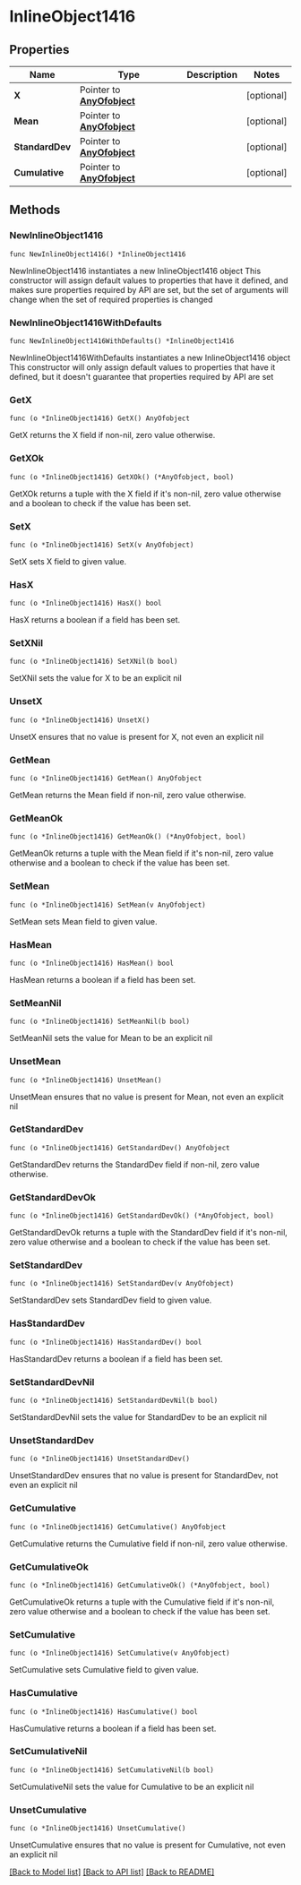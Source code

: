 # InlineObject1416

## Properties

Name | Type | Description | Notes
------------ | ------------- | ------------- | -------------
**X** | Pointer to [**AnyOfobject**](anyOf&lt;object&gt;.md) |  | [optional] 
**Mean** | Pointer to [**AnyOfobject**](anyOf&lt;object&gt;.md) |  | [optional] 
**StandardDev** | Pointer to [**AnyOfobject**](anyOf&lt;object&gt;.md) |  | [optional] 
**Cumulative** | Pointer to [**AnyOfobject**](anyOf&lt;object&gt;.md) |  | [optional] 

## Methods

### NewInlineObject1416

`func NewInlineObject1416() *InlineObject1416`

NewInlineObject1416 instantiates a new InlineObject1416 object
This constructor will assign default values to properties that have it defined,
and makes sure properties required by API are set, but the set of arguments
will change when the set of required properties is changed

### NewInlineObject1416WithDefaults

`func NewInlineObject1416WithDefaults() *InlineObject1416`

NewInlineObject1416WithDefaults instantiates a new InlineObject1416 object
This constructor will only assign default values to properties that have it defined,
but it doesn't guarantee that properties required by API are set

### GetX

`func (o *InlineObject1416) GetX() AnyOfobject`

GetX returns the X field if non-nil, zero value otherwise.

### GetXOk

`func (o *InlineObject1416) GetXOk() (*AnyOfobject, bool)`

GetXOk returns a tuple with the X field if it's non-nil, zero value otherwise
and a boolean to check if the value has been set.

### SetX

`func (o *InlineObject1416) SetX(v AnyOfobject)`

SetX sets X field to given value.

### HasX

`func (o *InlineObject1416) HasX() bool`

HasX returns a boolean if a field has been set.

### SetXNil

`func (o *InlineObject1416) SetXNil(b bool)`

 SetXNil sets the value for X to be an explicit nil

### UnsetX
`func (o *InlineObject1416) UnsetX()`

UnsetX ensures that no value is present for X, not even an explicit nil
### GetMean

`func (o *InlineObject1416) GetMean() AnyOfobject`

GetMean returns the Mean field if non-nil, zero value otherwise.

### GetMeanOk

`func (o *InlineObject1416) GetMeanOk() (*AnyOfobject, bool)`

GetMeanOk returns a tuple with the Mean field if it's non-nil, zero value otherwise
and a boolean to check if the value has been set.

### SetMean

`func (o *InlineObject1416) SetMean(v AnyOfobject)`

SetMean sets Mean field to given value.

### HasMean

`func (o *InlineObject1416) HasMean() bool`

HasMean returns a boolean if a field has been set.

### SetMeanNil

`func (o *InlineObject1416) SetMeanNil(b bool)`

 SetMeanNil sets the value for Mean to be an explicit nil

### UnsetMean
`func (o *InlineObject1416) UnsetMean()`

UnsetMean ensures that no value is present for Mean, not even an explicit nil
### GetStandardDev

`func (o *InlineObject1416) GetStandardDev() AnyOfobject`

GetStandardDev returns the StandardDev field if non-nil, zero value otherwise.

### GetStandardDevOk

`func (o *InlineObject1416) GetStandardDevOk() (*AnyOfobject, bool)`

GetStandardDevOk returns a tuple with the StandardDev field if it's non-nil, zero value otherwise
and a boolean to check if the value has been set.

### SetStandardDev

`func (o *InlineObject1416) SetStandardDev(v AnyOfobject)`

SetStandardDev sets StandardDev field to given value.

### HasStandardDev

`func (o *InlineObject1416) HasStandardDev() bool`

HasStandardDev returns a boolean if a field has been set.

### SetStandardDevNil

`func (o *InlineObject1416) SetStandardDevNil(b bool)`

 SetStandardDevNil sets the value for StandardDev to be an explicit nil

### UnsetStandardDev
`func (o *InlineObject1416) UnsetStandardDev()`

UnsetStandardDev ensures that no value is present for StandardDev, not even an explicit nil
### GetCumulative

`func (o *InlineObject1416) GetCumulative() AnyOfobject`

GetCumulative returns the Cumulative field if non-nil, zero value otherwise.

### GetCumulativeOk

`func (o *InlineObject1416) GetCumulativeOk() (*AnyOfobject, bool)`

GetCumulativeOk returns a tuple with the Cumulative field if it's non-nil, zero value otherwise
and a boolean to check if the value has been set.

### SetCumulative

`func (o *InlineObject1416) SetCumulative(v AnyOfobject)`

SetCumulative sets Cumulative field to given value.

### HasCumulative

`func (o *InlineObject1416) HasCumulative() bool`

HasCumulative returns a boolean if a field has been set.

### SetCumulativeNil

`func (o *InlineObject1416) SetCumulativeNil(b bool)`

 SetCumulativeNil sets the value for Cumulative to be an explicit nil

### UnsetCumulative
`func (o *InlineObject1416) UnsetCumulative()`

UnsetCumulative ensures that no value is present for Cumulative, not even an explicit nil

[[Back to Model list]](../README.md#documentation-for-models) [[Back to API list]](../README.md#documentation-for-api-endpoints) [[Back to README]](../README.md)


